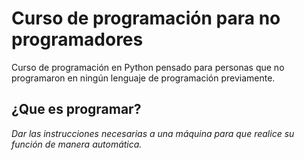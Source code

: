 # Curso de programación para no programadores

Curso de programación en Python pensado para personas que no programaron en ningún lenguaje de programación previamente.  

## ¿Que es programar?

_Dar las instrucciones necesarias a una máquina para que realice su función de manera automática._  

